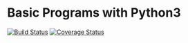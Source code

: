 Basic Programs with Python3
===========================

[![Build Status](https://travis-ci.org/ningyuansg/basic-python3.svg?branch=master)](https://travis-ci.org/ningyuansg/basic-python3)
[![Coverage Status](https://coveralls.io/repos/github/ningyuansg/basic-python3/badge.svg?branch=master)](https://coveralls.io/github/ningyuansg/basic-python3?branch=master)
